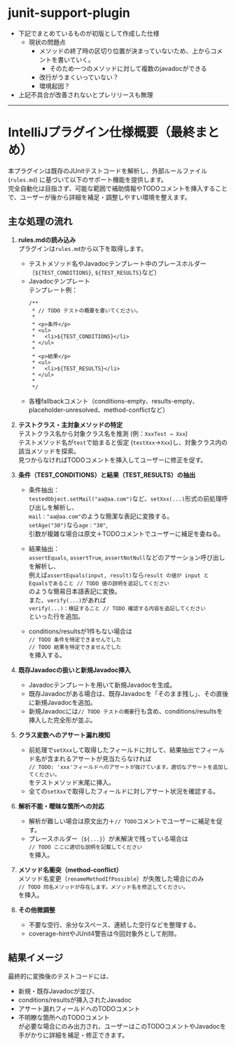 # junit-support-plugin

- 下記でまとめているものが初版として作成した仕様
  - 現状の問題点
    - メソッドの終了時の区切り位置が決まっていないため、上からコメントを書いていく。
      - そのため一つのメソッドに対して複数のjavadocができる
    - 改行がうまくいっていない？
    - 環境起因？
- 上記不具合が改善されないとプレリリースも無理
---
# IntelliJプラグイン仕様概要（最終まとめ）

本プラグインは既存のJUnitテストコードを解析し、外部ルールファイル (`rules.md`) に基づいて以下のサポート機能を提供します。  
完全自動化は目指さず、可能な範囲で補助情報やTODOコメントを挿入することで、ユーザーが後から詳細を補足・調整しやすい環境を整えます。

## 主な処理の流れ

1. **rules.mdの読み込み**  
   プラグインは`rules.md`から以下を取得します。
   - テストメソッド名やJavadocテンプレート中のプレースホルダー（`${TEST_CONDITIONS}`, `${TEST_RESULTS}`など）
   - Javadocテンプレート  
     テンプレート例：  
     ```
     /**
      * // TODO テストの概要を書いてください。
      * 
      * <p>条件</p>
      * <ul>
      *   <li>${TEST_CONDITIONS}</li>
      * </ul>
      *
      * <p>結果</p>
      * <ul>
      *   <li>${TEST_RESULTS}</li>
      * </ul>
      *
      */
     ```
   - 各種fallbackコメント（conditions-empty、results-empty、placeholder-unresolved、method-conflictなど）

2. **テストクラス・主対象メソッドの特定**  
   テストクラス名から対象クラス名を推測 (例：`XxxTest → Xxx`)  
   テストメソッド名が`test`で始まると仮定 (`testXxx`→`Xxx`)し、対象クラス内の該当メソッドを探索。  
   見つからなければTODOコメントを挿入してユーザーに修正を促す。

3. **条件（TEST_CONDITIONS）と結果（TEST_RESULTS）の抽出**  
   - 条件抽出：  
     `testedObject.setMail("aa@aa.com")`など、`setXxx(...)`形式の前処理呼び出しを解析し、  
     `mail："aa@aa.com"`のような簡潔な表記に変換する。  
     `setAge("30")`なら`age："30"`,  
     引数が複雑な場合は原文＋TODOコメントでユーザーに補足を委ねる。

   - 結果抽出：  
     `assertEquals`, `assertTrue`, `assertNotNull`などのアサーション呼び出しを解析し、  
     例えば`assertEquals(input, result)`なら`result の値が input と Equalsであること // TODO 値の説明を追記してください`  
     のような簡易日本語表記に変換。  
     また、`verify(...)`があれば  
     `verify(...)：検証すること // TODO 確認する内容を追記してください`  
     といった行を追加。

   - conditions/resultsが1件もない場合は  
     `// TODO 条件を特定できませんでした`  
     `// TODO 結果を特定できませんでした`  
     を挿入する。

4. **既存Javadocの扱いと新規Javadoc挿入**  
   - Javadocテンプレートを用いて新規Javadocを生成。  
   - 既存Javadocがある場合は、既存Javadocを「そのまま残し」、その直後に新規Javadocを追加。  
   - 新規Javadocには`// TODO テストの概要`行も含め、conditions/resultsを挿入した完全形が並ぶ。

5. **クラス変数へのアサート漏れ検知**  
   - 前処理で`setXxx`して取得したフィールドに対して、結果抽出でフィールド名が含まれるアサートが見当たらなければ  
     `// TODO: 'xxx'フィールドへのアサートが抜けています。適切なアサートを追加してください。`  
     をテストメソッド末尾に挿入。  
   - 全ての`setXxx`で取得したフィールドに対しアサート状況を確認する。

6. **解析不能・曖昧な箇所への対応**  
   - 解析が難しい場合は原文出力＋`// TODO`コメントでユーザーに補足を促す。  
   - プレースホルダー（`${...}`）が未解決で残っている場合は  
     `// TODO ここに適切な説明を記載してください`  
     を挿入。

7. **メソッド名衝突（method-conflict）**  
   メソッド名変更（`renameMethodIfPossible`）が失敗した場合にのみ  
   `// TODO 同名メソッドが存在します。メソッド名を修正してください。`  
   を挿入。

8. **その他微調整**  
   - 不要な空行、余分なスペース、連続した空行などを整理する。  
   - coverage-hintやJUnit4警告は今回対象外として削除。

## 結果イメージ

最終的に変換後のテストコードには、  
- 新規・既存Javadocが並び、  
- conditions/resultsが挿入されたJavadoc  
- アサート漏れフィールドへのTODOコメント  
- 不明瞭な箇所へのTODOコメント  
が必要な場合にのみ出力され、ユーザーはこのTODOコメントやJavadocを手がかりに詳細を補足・修正できます。
